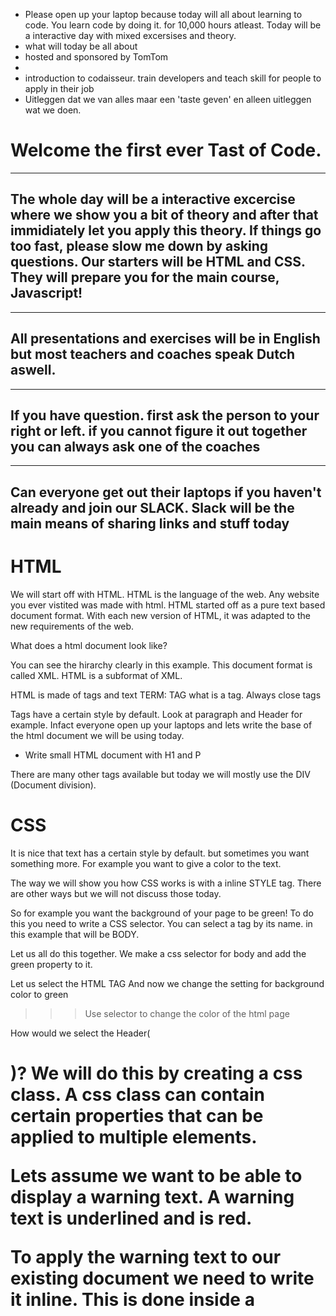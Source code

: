 
- Please open up your laptop because today will all about learning to code. You learn code by doing it. for 10,000 hours atleast. Today will be a interactive day with mixed excersises and theory.
- what will today be all about
- hosted and sponsored by TomTom
- 
- introduction to codaisseur. train developers and teach skill for people to apply in their job
- Uitleggen dat we van alles maar een 'taste geven' en alleen uitleggen wat we doen.


Welcome the first ever Tast of Code. 
===================================

---- 
The whole day will be a interactive excercise where we show you a bit of theory and after that immidiately let you apply this theory. If things go too fast, please slow me down by asking questions. 
Our starters will be HTML and CSS. They will prepare you for the main course, Javascript!
---- 

----
All presentations and exercises will be in English but most teachers and coaches speak Dutch aswell.
----

----
If you have question. first ask the person to your right or left. if you cannot figure it out together you can always ask one of the coaches
----

----
Can everyone get out their laptops if you haven't already and join our SLACK. Slack will be the main means of sharing links and stuff today
---- 



HTML
===================================

We will start off with HTML. HTML is the language of the web. Any website you ever vistited was made with html. HTML started off as a pure text based document format. With each new version of HTML, it was adapted to the new requirements of the web.

What does a html document look like?
<html>
<head></head>
<body></body>
</html>

You can see the hirarchy clearly in this example. This document format is called XML. HTML is a subformat of XML.

HTML is made of tags and text
TERM: TAG
what is a tag. Always close tags

Tags have a certain style by default. Look at paragraph and Header for example.
Infact everyone open up your laptops and lets write the base of the html document we will be using today.

- Write small HTML document with H1 and P

There are many other tags available but today we will mostly use the DIV (Document division).

CSS
===================================

It is nice that text has a certain style by default. but sometimes you want something more. For example you want to give a color to the text. 

The way we will show you how CSS works is with a inline STYLE tag. There are other ways but we will not discuss those today.

So for example you want the background of your page to be green!
To do this you need to write a CSS selector. You can select a tag by its name. in this example that will be BODY. 

Let us all do this together. We make a css selector for body and add the green property to it.


Let us select the HTML TAG 
And now we change the setting for background color to green
>>> Use selector to change the color of the html page

How would we select the Header(<h1>)? We will do this by creating a css class. A css class can contain certain properties that can be applied to multiple elements. 

Lets assume we want to be able to display a warning text. A warning text is underlined and is red.

To apply the warning text to our existing document we need to write it inline. This is done inside a <STYLE> tag. A css class looks like this: `.class{}` and properties always look like this: `property: value;`

If we make a warning class it would look like this:
.warning{
	color: red;
	text-decoration: underline;
}


If you want to apply a certain CSS class to a html tag, you have to assign it in the tag like class='warning'.

- Lets apply the warning class to the h1

There are many more things we can change. 

- Show border, radius

Now let us make a balloon!
A balloon will exist of a container tag, a bubble and a string

-To make a balloon we will use the DIV tag. With clever CSS we can make a balloon. Let us start with the bubble. It has to be round, and has a color. We can do this by setting a width and height and setting a background color and radius.

You can pick any color for your balloon. The easiest way to do this is by its english name. (You can also pick a color with a value. !explain hexidecimal?!)

Now lets add a line for the balloon.

- DONE with balloon

Are there any questions?

Now it is time for lunch. 


Javascript
===================================

We will now get to the main course. The taste of code. As you maybe already feel, you need a lot of skills to do something with code. In itself it is not so usefull. That is why we started with HTML and CSS.

So lets get to code. We will teach you what code is by javascript. 
What is javascript? Is a programming language that runs in the browser. It is run as plain text. 

Let us start with doing something simple in javascript!

- Run something easy in the Chrome development console like 1 + 1 

Simple calculations are not really what programming is about but it is a nice introduction to the console.

What programming is all about is methods and variables. You have to understand, if you use a programming language, you are telling the host what to do. In this case it is the browser but in other cases it could be your computer, phone or refrigirator. This is always important to keep in mind.

So let's have to browser do something

- close the window with window.close();

What we want to do is copy the balloon. To do this we can select it, just like with CSS. 

We can do this with normal javascript, but javascript is a old language and not so nice. So we choose to use jQuery for this. jQuery is specifically created to make it easy to work with HTML and javascript.

Let us add Jquery to the page and test if it works.

- Add jquery to the page and test if $ gives something back.

With jquery we can easily select our balloon and duplicate it. 

- Select the balloon and call clone on it.

Selecting is nice, but somethimes you want to use it at a later time. To do this you can work with a variable. A varriable is a combination of a name and a value
TERM: VAR, ;, Assignment

- Make a variable called balloon
- Show you can also use variable for the window object and the window.close() function

- Copy the balloon and add it to the document
TODO: TERM function, method, object

We can also do this multiple times. This is called a loop. A loop looks like this:

for(var i=0; i<10; i++){
}

TERM loop
>> explain a bit about logic and true and false (i<10 , i!==10, )

TERM: logic
Everything that is inside the brackets with run 10 times.

- Duplicate the balloon in a loop

------------------------------------------------------------HAPPY IF WE GET THIS FAR



- Add a click event in the loop to make the balloon dissapear
- position the balloon somewhere on the screen => TODO: Tell about position absolute and top, left positioning first.
- Show a counter for each dissapeared balloon





----
Now for the desert we have several additional exerisices

- Animation
- Style the shit out of the counter
- Make the same but with images (of balloons or anything)
- Make sure baloons arent spawned off screen
- API for scorekeeping (AJAX)?
- Put it online 


Misschien nog in het verhaal verwerken?
TODO: boxmodel
TODO: reserved keywords
TODO: camelcase